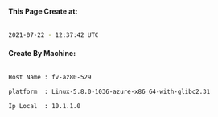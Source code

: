 
   
#### This Page Create at:

```bash

2021-07-22 - 12:37:42 UTC

```

#### Create By Machine:

```bash

Host Name : fv-az80-529

platform  : Linux-5.8.0-1036-azure-x86_64-with-glibc2.31

Ip Local  : 10.1.1.0

```


